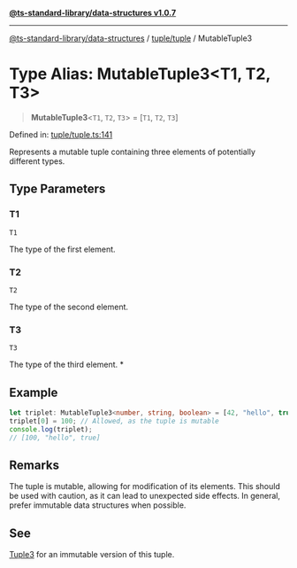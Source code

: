 [**@ts-standard-library/data-structures v1.0.7**](../../../README.md)

***

[@ts-standard-library/data-structures](../../../modules.md) / [tuple/tuple](../README.md) / MutableTuple3

# Type Alias: MutableTuple3\<T1, T2, T3\>

> **MutableTuple3**\<`T1`, `T2`, `T3`\> = \[`T1`, `T2`, `T3`\]

Defined in: [tuple/tuple.ts:141](https://github.com/gabaudette/ts-stdlib/blob/be448e6a9d9c20c6c2f27f6550ce4e65fc8c9b89/packages/data-structures/src/tuple/tuple.ts#L141)

Represents a mutable tuple containing three elements of potentially different types.

## Type Parameters

### T1

`T1`

The type of the first element.

### T2

`T2`

The type of the second element.

### T3

`T3`

The type of the third element. *

## Example

```typescript
let triplet: MutableTuple3<number, string, boolean> = [42, "hello", true];
triplet[0] = 100; // Allowed, as the tuple is mutable
console.log(triplet);
// [100, "hello", true]
```

## Remarks

The tuple is mutable, allowing for modification of its elements.
This should be used with caution, as it can lead to unexpected side effects.
In general, prefer immutable data structures when possible.

## See

[Tuple3](Tuple3.md) for an immutable version of this tuple.
